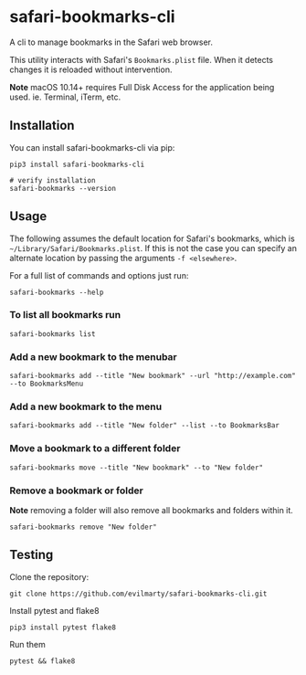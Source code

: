 # safari-bookmarks-cli
A cli to manage bookmarks in the Safari web browser.

This utility interacts with Safari's `Bookmarks.plist` file. When it detects changes it is reloaded without intervention.

**Note** macOS 10.14+ requires Full Disk Access for the application being used. ie. Terminal, iTerm, etc.

## Installation

You can install safari-bookmarks-cli via pip:

```shell
pip3 install safari-bookmarks-cli

# verify installation
safari-bookmarks --version
```

## Usage

The following assumes the default location for Safari's bookmarks, which is `~/Library/Safari/Bookmarks.plist`. If this is not the case you can specify an alternate location by passing the arguments `-f <elsewhere>`.

For a full list of commands and options just run:

```shell
safari-bookmarks --help
```

### To list all bookmarks run

```shell
safari-bookmarks list
```

### Add a new bookmark to the menubar

```shell
safari-bookmarks add --title "New bookmark" --url "http://example.com" --to BookmarksMenu
```

### Add a new bookmark to the menu

```shell
safari-bookmarks add --title "New folder" --list --to BookmarksBar
```

### Move a bookmark to a different folder

```shell
safari-bookmarks move --title "New bookmark" --to "New folder"
```

### Remove a bookmark or folder

**Note** removing a folder will also remove all bookmarks and folders within it.

```shell
safari-bookmarks remove "New folder"
```

## Testing

Clone the repository:

```shell
git clone https://github.com/evilmarty/safari-bookmarks-cli.git
```

Install pytest and flake8

```shell
pip3 install pytest flake8
```

Run them

```shell
pytest && flake8
```
